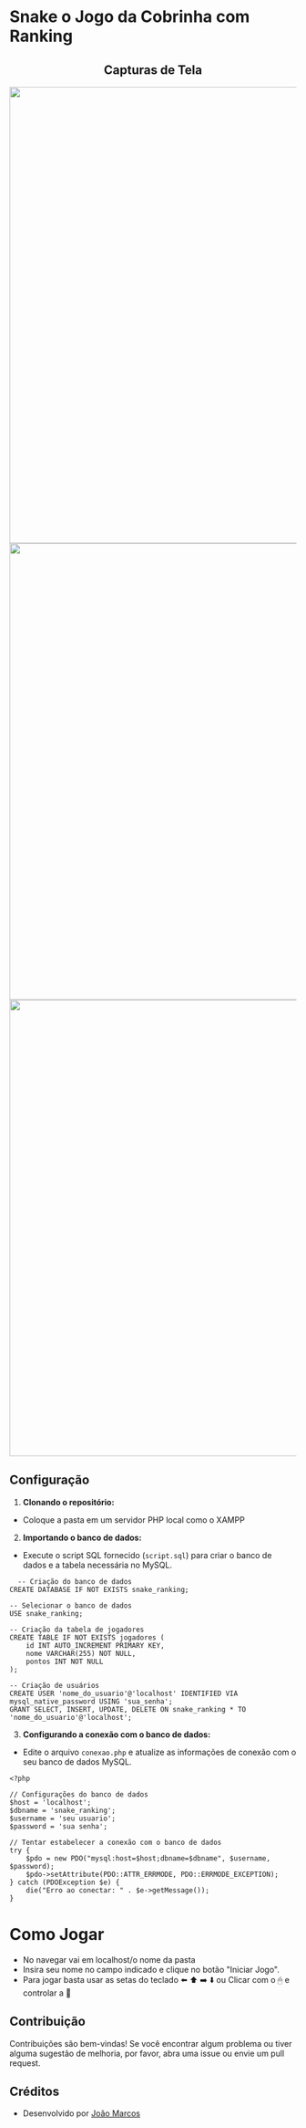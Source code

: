 ﻿# Snake o Jogo da Cobrinha com Ranking

<h2 align="center">Capturas de Tela</h2>

<img src="https://blogger.googleusercontent.com/img/a/AVvXsEh3tJnoAs0B5labhPk5jHExa2eLQMEnxmWUTUA8aWgpXx4ajlpG9wesmIHc9bNCmFinzISw7NyVCfg0-EgeZp43EaJDZU2jmZHIc9CXptASCSRlraSYtxNbcpCoTt9NYrb_V0RKtYeEX4s2_HXVOxi4I5dEjaljk4OT6iXquEk7opUmZ3kcliqmMArIP3Eb" width="800">

<img src="https://blogger.googleusercontent.com/img/a/AVvXsEiG9tkUaLU1IwOMgfLigNrdgNGe8Cq6pbQzGhmWF66fEbaQuy2xtmcJGdMY30mCVTuKyl18xAgLObyd_Ng5Y9jof1wiYXREfJ768FNRBLbAoBgQDYnWAJ5UhF_HRtDCvcr5MS0VW1oYjw81v07xefkZBfg3PI3FTbD1GetdnsRQkSeSYe7-jNzqc9DviTQG" width="800">

<img src="https://blogger.googleusercontent.com/img/a/AVvXsEhB9N_6YoURUiRvk5dhRqZbZB_e9ydFdlkhdNR2cVwLJNwb4jzLQHdttsSLDRMv0k1ijp9HZuVcoVYJZVaIIqmIlcXGH7C4xkcXE5b9HvUHMdfwrPVlP-fDQbi8VRsyEM3pd9m7Wkag1KHqjJW3Qg79HFnh32HFOnd2Ly0icMCHTfUdK7MhePBPc90rUoL3" width="800">

## Configuração

1. **Clonando o repositório:**
- Coloque a pasta em um servidor PHP local como o XAMPP

2. **Importando o banco de dados:**
- Execute o script SQL fornecido (`script.sql`) para criar o banco de dados e a tabela necessária no MySQL.

```
  -- Criação do banco de dados
CREATE DATABASE IF NOT EXISTS snake_ranking;

-- Selecionar o banco de dados
USE snake_ranking;

-- Criação da tabela de jogadores
CREATE TABLE IF NOT EXISTS jogadores (
    id INT AUTO_INCREMENT PRIMARY KEY,
    nome VARCHAR(255) NOT NULL,
    pontos INT NOT NULL
);

-- Criação de usuários 
CREATE USER 'nome_do_usuario'@'localhost' IDENTIFIED VIA mysql_native_password USING 'sua_senha';
GRANT SELECT, INSERT, UPDATE, DELETE ON snake_ranking * TO 'nome_do_usuario'@'localhost';
```

3. **Configurando a conexão com o banco de dados:**
- Edite o arquivo `conexao.php` e atualize as informações de conexão com o seu banco de dados MySQL.

```
<?php

// Configurações do banco de dados
$host = 'localhost';
$dbname = 'snake_ranking';
$username = 'seu usuario';
$password = 'sua senha';

// Tentar estabelecer a conexão com o banco de dados
try {
    $pdo = new PDO("mysql:host=$host;dbname=$dbname", $username, $password);
    $pdo->setAttribute(PDO::ATTR_ERRMODE, PDO::ERRMODE_EXCEPTION);
} catch (PDOException $e) {
    die("Erro ao conectar: " . $e->getMessage());
}
```

# Como Jogar
- No navegar vai em localhost/o nome da pasta
- Insira seu nome no campo indicado e clique no botão "Iniciar Jogo".
- Para jogar basta usar as setas do teclado ⬅️ ⬆️ ➡️ ⬇️ ou Clicar com o 🖱 e controlar a 🐍

## Contribuição

Contribuições são bem-vindas! Se você encontrar algum problema ou tiver alguma sugestão de melhoria, por favor, abra uma issue ou envie um pull request.

## Créditos

- Desenvolvido por [João Marcos](https://grupo.jm7087.com)

  

